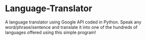 # Language-Translator
A language translator using Google API coded in Python. Speak any word/phrase/sentence and translate it into one of the hundreds of languages offered using this simple program!

